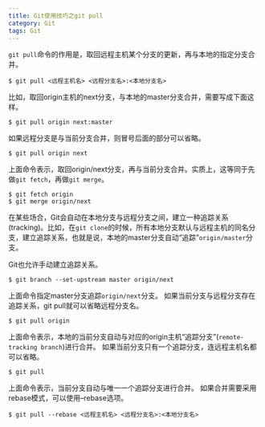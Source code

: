 ```yaml
---
title: Git使用技巧之git pull
category: Git
tags: Git
---
```


`git pull`命令的作用是，取回远程主机某个分支的更新，再与本地的指定分支合并。
```
$ git pull <远程主机名> <远程分支名>:<本地分支名>
```
比如，取回origin主机的next分支，与本地的master分支合并，需要写成下面这样。
```
$ git pull origin next:master
```
如果远程分支是与当前分支合并，则冒号后面的部分可以省略。
```
$ git pull origin next
```
上面命令表示，取回origin/next分支，再与当前分支合并。实质上，这等同于先做`git fetch`，再做`git merge`。
```
$ git fetch origin
$ git merge origin/next
```
在某些场合，Git会自动在本地分支与远程分支之间，建立一种追踪关系(tracking)。比如，在`git clone`的时候，所有本地分支默认与远程主机的同名分支，建立追踪关系，也就是说，本地的master分支自动“追踪”`origin/master`分支。

Git也允许手动建立追踪关系。
```
$ git branch --set-upstream master origin/next
```
上面命令指定master分支追踪`origin/next`分支。
如果当前分支与远程分支存在追踪关系，git pull就可以省略远程分支名。
```
$ git pull origin
```
上面命令表示，本地的当前分支自动与对应的origin主机“追踪分支”(`remote-tracking branch`)进行合并。
如果当前分支只有一个追踪分支，连远程主机名都可以省略。
```
$ git pull
```
上面命令表示，当前分支自动与唯一一个追踪分支进行合并。
如果合并需要采用rebase模式，可以使用–rebase选项。
```
$ git pull --rebase <远程主机名> <远程分支名>:<本地分支名>
```